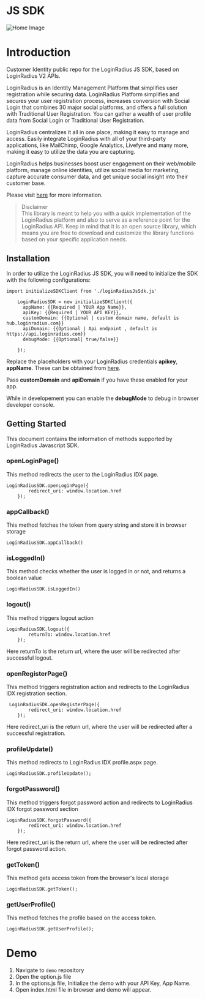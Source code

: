 # JS SDK 

![Home Image](https://docs.lrcontent.com/resources/github/banner-1544x500.png)

Introduction
=====

Customer Identity public repo for the LoginRadius JS SDK, based on LoginRadius V2 APIs.

LoginRadius is an Identity Management Platform that simplifies user registration while securing data. LoginRadius Platform simplifies and secures your user registration process, increases conversion with Social Login that combines 30 major social platforms, and offers a full solution with Traditional User Registration. You can gather a wealth of user profile data from Social Login or Traditional User Registration.

LoginRadius centralizes it all in one place, making it easy to manage and access. Easily integrate LoginRadius with all of your third-party applications, like MailChimp, Google Analytics, Livefyre and many more, making it easy to utilize the data you are capturing.

LoginRadius helps businesses boost user engagement on their web/mobile platform, manage online identities, utilize social media for marketing, capture accurate consumer data, and get unique social insight into their customer base.

Please visit [here](http://www.loginradius.com/) for more information.

>Disclaimer<br>
>This library is meant to help you with a quick implementation of the LoginRadius platform and also to serve as a reference point for the LoginRadius API. Keep in mind that it is an open source library, which means you are free to download and customize the library functions based on your specific application needs.

## Installation
In order to utilize the LoginRadius JS SDK, you will need to initialize the SDK with the following configurations:

```
import initializeSDKClient from './loginRadiusJsSdk.js'

    LoginRadiusSDK = new initializeSDKClient({
      appName: {{Required | YOUR App Name}},
      apiKey: {{Required | YOUR API KEY}},
      customDomain: {{Optional | custom domain name, default is hub.loginradius.com}}
      apiDomain: {{Optional | Api endpoint , default is https://api.loginradius.com}}
      debugMode: {{Optional| true/false}}

    });
```

Replace the placeholders with your LoginRadius credentials **apikey**, **appName**. These can be obtained from [here](https://www.loginradius.com/docs/api/v2/admin-console/platform-security/api-key-and-secret).

Pass **customDomain** and **apiDomain** if you have these enabled for your app. 

While in developement you can enable the **debugMode** to debug in browser developer console. 

## Getting Started

This document contains the information of methods supported by LoginRadius Javascript SDK.

### openLoginPage()

This method redirects the user to the LoginRadius IDX page. 

```
LoginRadiusSDK.openLoginPage({
        redirect_uri: window.location.href
    });
```

### appCallback()

This method fetches the token from query string and store it in browser storage

```
LoginRadiusSDK.appCallback()
```

### isLoggedIn()

This method checks whether the user is logged in or not, and returns a boolean value

```
LoginRadiusSDK.isLoggedIn()
```

### logout()

This method triggers logout action

```
LoginRadiusSDK.logout({
        returnTo: window.location.href
    });
```

Here returnTo is the return url, where the user will be redirected after successful logout.

### openRegisterPage()

This method triggers registration action and redirects to the LoginRadius IDX registration section.

```
 LoginRadiusSDK.openRegisterPage({
        redirect_uri: window.location.href
    });
```

Here redirect_uri is the return url, where the user will be redirected after a successful registration.

### profileUpdate()

This method redirects to LoginRadius IDX profile.aspx page.

```
LoginRadiusSDK.profileUpdate();
```

### forgotPassword()

This method triggers forgot password action and redirects to LoginRadius IDX forgot password section 

```
LoginRadiusSDK.forgotPassword({
        redirect_uri: window.location.href
    });
```

Here redirect_uri  is the return url, where the user will be redirected after forgot password action.

### getToken()

This method gets access token from the browser's local storage

```
LoginRadiusSDK.getToken();
```

### getUserProfile()

This method fetches the profile based on the access token.

```
LoginRadiusSDK.getUserProfile();
```

Demo
=====
1. Navigate to ```demo``` repository
2. Open the option.js file
3. In the options.js file, Initialize the demo with your API Key, App Name.
4. Open index.html file in browser and demo will appear.